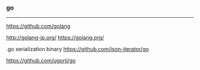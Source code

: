 ### go
---

https://github.com/golang


http://golang-jp.org/
https://golang.org/



.go serialization binary
https://github.com/json-iterator/go

https://github.com/ugorji/go

```
```

```
```

```
```

